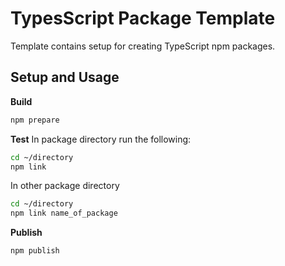 # TypesScript Package Template

Template contains setup for creating TypeScript npm packages.

## Setup and Usage

**Build**
```bash
npm prepare
```

**Test**
In package directory run the following:
```bash
cd ~/directory 
npm link
```

In other package directory 
```bash
cd ~/directory
npm link name_of_package
```

**Publish**
```bash
npm publish
```